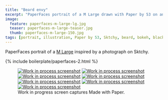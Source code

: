 ```yaml
---
title: "Beard envy"
excerpt: "PaperFaces portrait of a M Large drawn with Paper by 53 on an iPad."
image: 
  feature: paperfaces-m-large-lg.jpg
  teaser: paperfaces-m-large-teaser.jpg
  thumb: paperfaces-m-large-150.jpg
tags: [portrait, illustration, Paper by 53, Sktchy, beard, bokeh, black and white]
---
```


PaperFaces portrait of a [M Large](http://sktchy.com/0qfVg) inspired by a photograph on Sktchy.

{% include boilerplate/paperfaces-2.html %}

<figure class="third">
  <a href="{{ site.url }}/assets/images/paperfaces-m-large-process-1-lg.jpg"><img src="{{ site.url }}/assets/images/paperfaces-m-large-process-1-600.jpg" alt="Work in process screenshot"></a>
  <a href="{{ site.url }}/assets/images/paperfaces-m-large-process-2-lg.jpg"><img src="{{ site.url }}/assets/images/paperfaces-m-large-process-2-600.jpg" alt="Work in process screenshot"></a>
  <a href="{{ site.url }}/assets/images/paperfaces-m-large-process-3-lg.jpg"><img src="{{ site.url }}/assets/images/paperfaces-m-large-process-3-600.jpg" alt="Work in process screenshot"></a>
  <a href="{{ site.url }}/assets/images/paperfaces-m-large-process-4-lg.jpg"><img src="{{ site.url }}/assets/images/paperfaces-m-large-process-4-600.jpg" alt="Work in process screenshot"></a>
  <a href="{{ site.url }}/assets/images/paperfaces-m-large-process-5-lg.jpg"><img src="{{ site.url }}/assets/images/paperfaces-m-large-process-5-600.jpg" alt="Work in process screenshot"></a>
  <a href="{{ site.url }}/assets/images/paperfaces-m-large-process-6-lg.jpg"><img src="{{ site.url }}/assets/images/paperfaces-m-large-process-6-600.jpg" alt="Work in process screenshot"></a>
  <a href="{{ site.url }}/assets/images/paperfaces-m-large-process-7-lg.jpg"><img src="{{ site.url }}/assets/images/paperfaces-m-large-process-7-600.jpg" alt="Work in process screenshot"></a>
  <figcaption>Work in progress screen captures Made with Paper.</figcaption>
</figure>
